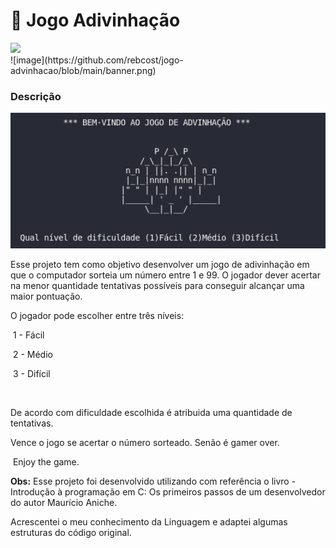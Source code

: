 # 🎰 Jogo Adivinhação 

<div> 
    <img src="https://img.shields.io/badge/Python-14354C?style=for-the-badge&logo=python&logoColor=white"></img>
</div>
![image](https://github.com/rebcost/jogo-advinhacao/blob/main/banner.png)

### Descrição

![jogo-adivinhacao](https://github.com/rebcost/jogo-advinhacao/blob/main/adivinhacao.png)

Esse projeto tem como objetivo desenvolver um jogo de adivinhação em que o computador sorteia um número entre 1 e 99. O jogador dever acertar na menor quantidade tentativas possíveis para conseguir alcançar uma maior pontuação.

O jogador pode escolher entre três níveis:

​        1 - Fácil

​        2 - Médio

​        3 - Difícil

​    

De acordo com dificuldade escolhida é atribuida uma quantidade de tentativas.     

Vence o jogo se acertar o número sorteado. Senão é gamer over.



​    Enjoy the game.



**Obs:** Esse projeto foi desenvolvido utilizando com referência o livro - Introdução à programação em C: Os primeiros passos de um desenvolvedor do autor Maurício Aniche.

Acrescentei o meu conhecimento da Linguagem e adaptei algumas estruturas do código original.
